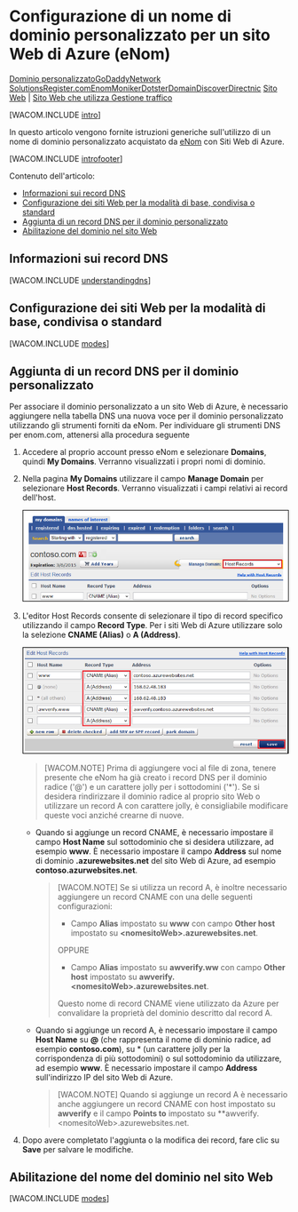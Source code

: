 <properties title="Learn how to configure an Azure web site to use a domain name registered with eNom" pageTitle="Configure an eNom domain name for an Azure web site" metaKeywords="Windows Azure, Windows Azure Web Sites, domain name" description="" services="web-sites" documentationCenter="" authors="larryfr, jroth" />

Configurazione di un nome di dominio personalizzato per un sito Web di Azure (eNom)
===================================================================================

[Dominio personalizzato](/it-it/documentation/articles/web-sites-custom-domain-name "Dominio personalizzato")[GoDaddy](/it-it/documentation/articles/web-sites-godaddy-custom-domain-name "GoDaddy")[Network Solutions](/it-it/documentation/articles/web-sites-network-solutions-custom-domain-name "Network Solutions")[Register.com](/it-it/documentation/articles/web-sites-registerdotcom-custom-domain-name "Register.com")[Enom](/it-it/documentation/articles/web-sites-enom-custom-domain-name "Enom")[Moniker](/it-it/documentation/articles/web-sites-moniker-custom-domain-name "Moniker")[Dotster](/it-it/documentation/articles/web-sites-dotster-custom-domain-name "Dotster")[DomainDiscover](/it-it/documentation/articles/web-sites-domaindiscover-custom-domain-name "DomainDiscover")[Directnic](/it-it/documentation/articles/web-sites-directnic-custom-domain-name "Directnic")
[Sito Web](/it-it/documentation/articles/web-sites-enom-custom-domain-name/ "Siti Web") | [Sito Web che utilizza Gestione traffico](/it-it/documentation/articles/web-sites-enom-traffic-manager-custom-domain-name/ "Sito Web che utilizza Gestione traffico")

[WACOM.INCLUDE [intro](../includes/custom-dns-web-site-intro.md)]

In questo articolo vengono fornite istruzioni generiche sull'utilizzo di un nome di dominio personalizzato acquistato da [eNom](https://enom.com) con Siti Web di Azure.

[WACOM.INCLUDE [introfooter](../includes/custom-dns-web-site-intro-notes.md)]

Contenuto dell'articolo:

-   [Informazioni sui record DNS](#understanding-records)
-   [Configurazione dei siti Web per la modalità di base, condivisa o standard](#bkmk_configsharedmode)
-   [Aggiunta di un record DNS per il dominio personalizzato](#bkmk_configurecname)
-   [Abilitazione del dominio nel sito Web](#enabledomain)

Informazioni sui record DNS
---------------------------

[WACOM.INCLUDE [understandingdns](../includes/custom-dns-web-site-understanding-dns-raw.md)]

Configurazione dei siti Web per la modalità di base, condivisa o standard
-------------------------------------------------------------------------

[WACOM.INCLUDE [modes](../includes/custom-dns-web-site-modes.md)]

<h2>Aggiunta di un record DNS per il dominio personalizzato</h2>

Per associare il dominio personalizzato a un sito Web di Azure, è necessario aggiungere nella tabella DNS una nuova voce per il dominio personalizzato utilizzando gli strumenti forniti da eNom. Per individuare gli strumenti DNS per enom.com, attenersi alla procedura seguente

1.  Accedere al proprio account presso eNom e selezionare **Domains**, quindi **My Domains**. Verranno visualizzati i propri nomi di dominio.

2.  Nella pagina **My Domains** utilizzare il campo **Manage Domain** per selezionare **Host Records**. Verranno visualizzati i campi relativi ai record dell'host.

    ![Scheda DNS Zone File](./media/web-sites-custom-domain-name/e-hostrecords.png)

3.  L'editor Host Records consente di selezionare il tipo di record specifico utilizzando il campo **Record Type**. Per i siti Web di Azure utilizzare solo la selezione **CNAME (Alias)** o **A (Address)**.

    ![editor dei file di zona](./media/web-sites-custom-domain-name/e-editrecords.png)

    > [WACOM.NOTE] Prima di aggiungere voci al file di zona, tenere presente che eNom ha già creato i record DNS per il dominio radice ('@') e un carattere jolly per i sottodomini ('\*'). Se si desidera rindirizzare il dominio radice al proprio sito Web o utilizzare un record A con carattere jolly, è consigliabile modificare queste voci anziché crearne di nuove.

    -   Quando si aggiunge un record CNAME, è necessario impostare il campo **Host Name** sul sottodominio che si desidera utilizzare, ad esempio **www**. È necessario impostare il campo **Address** sul nome di dominio **.azurewebsites.net** del sito Web di Azure, ad esempio **contoso.azurwebsites.net**.

        > [WACOM.NOTE] Se si utilizza un record A, è inoltre necessario aggiungere un record CNAME con una delle seguenti configurazioni:
        >
        > -   Campo **Alias** impostato su **www** con campo **Other host** impostato su **&lt;nomesitoWeb\>.azurewebsites.net**.
        >
        > OPPURE
        >
        > -   Campo **Alias** impostato su **awverify.ww** con campo **Other host** impostato su **awverify.&lt;nomesitoWeb\>.azurewebsites.net**.
        >
        > Questo nome di record CNAME viene utilizzato da Azure per convalidare la proprietà del dominio descritto dal record A.

    -   Quando si aggiunge un record A, è necessario impostare il campo **Host Name** su **@** (che rappresenta il nome di dominio radice, ad esempio **contoso.com**), su \* (un carattere jolly per la corrispondenza di più sottodomini) o sul sottodominio da utilizzare, ad esempio **www**. È necessario impostare il campo **Address** sull'indirizzo IP del sito Web di Azure.

        > [WACOM.NOTE] Quando si aggiunge un record A è necessario anche aggiungere un record CNAME con host impostato su **awverify** e il campo **Points to** impostato su \*\*awverify.&lt;nomesitoWeb\>.azurewebsites.net.

4.  Dopo avere completato l'aggiunta o la modifica dei record, fare clic su **Save** per salvare le modifiche.

Abilitazione del nome del dominio nel sito Web
----------------------------------------------

[WACOM.INCLUDE [modes](../includes/custom-dns-web-site-enable-on-web-site.md)]

